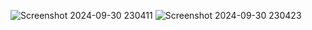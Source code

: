 ![Screenshot 2024-09-30 230411](https://github.com/user-attachments/assets/16054c5e-bd15-4f4b-bd24-87d6ba6ebce6)
![Screenshot 2024-09-30 230423](https://github.com/user-attachments/assets/b1b9bcb2-0490-4cc3-907b-75993269de56)
